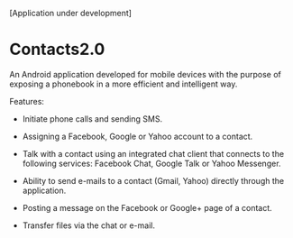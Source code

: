 [Application under development]

Contacts2.0
===========

An Android application developed for mobile devices with the purpose of exposing a phonebook in a more efficient and intelligent way.

Features:

* Initiate phone calls and sending SMS.

* Assigning a Facebook, Google or Yahoo account to a contact.

* Talk with a contact using an integrated chat client that connects to the following services: Facebook Chat, Google Talk or Yahoo Messenger.

* Ability to send e-mails to a contact (Gmail, Yahoo) directly through the application.

* Posting a message on the Facebook or Google+ page of a contact.

* Transfer files via the chat or e-mail.
